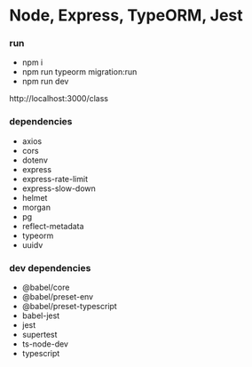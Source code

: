 # Node, Express, TypeORM, Jest

### run
- npm i
- npm run typeorm migration:run
- npm run dev

http://localhost:3000/class

### dependencies
- axios
- cors
- dotenv
- express
- express-rate-limit
- express-slow-down
- helmet
- morgan
- pg
- reflect-metadata
- typeorm
- uuidv

### dev dependencies
- @babel/core
- @babel/preset-env
- @babel/preset-typescript
- babel-jest
- jest
- supertest
- ts-node-dev
- typescript